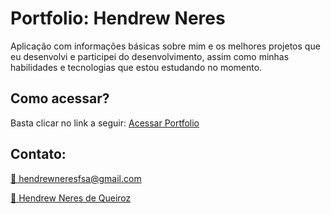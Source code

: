 # Portfolio: Hendrew Neres

Aplicação com informações básicas sobre mim e os melhores projetos que eu desenvolvi e participei do desenvolvimento, assim como minhas habilidades e tecnologias que estou estudando no momento.

## Como acessar?
Basta clicar no link a seguir: <a href="https://drewneres.github.io/portfolio-Hendrew2024-main">Acessar Portfolio</a>

## Contato:
<a href="mailto:hendrewneresfsa@hotmail.com">
  <p> 📩 hendrewneresfsa@gmail.com</p>
</a>


<a href="https://www.linkedin.com/in/hendrewneres/"> 
    <p> 💼 Hendrew Neres de Queiroz</p>
</a>



